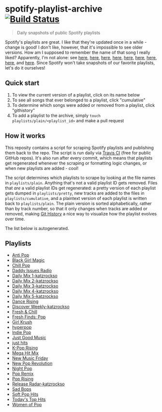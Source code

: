 # spotify-playlist-archive [![Build Status](https://travis-ci.com/mackorone/spotify-playlist-archive.svg?branch=master)](https://travis-ci.com/mackorone/spotify-playlist-archive)

> Daily snapshots of public Spotify playlists

Spotify's playlists are great. I like that they're updated once in a while -
change is good! I don't like, however, that it's impossible to see older
versions. How am I supposed to remember the name of that song I really liked?
Apparently, I'm not alone: see
[here](https://community.spotify.com/t5/Content-Questions/View-previous-versions-of-playlists/td-p/4400750),
[here](https://community.spotify.com/t5/Accounts/A-playlist-was-modified-Can-I-get-the-old-songs-back/td-p/1001889),
[here](https://community.spotify.com/t5/Content-Questions/Seeing-an-old-version-of-a-playlist/td-p/1318739),
[here](https://community.spotify.com/t5/Other-Partners-Web-Player-etc/Playlists-Is-there-any-way-to-recover-previous-versions-of-a/td-p/4726831),
[here](https://community.spotify.com/t5/Desktop-Mac/Find-Songs-of-old-versions-of-Spotify-Playlists/td-p/998504),
[here](https://community.spotify.com/t5/Closed-Ideas/Playlist-Versioning-History/idi-p/1133819),
[here](https://community.spotify.com/t5/Closed-Ideas/Playlist-History-Versioning/idi-p/1346418),
[here](https://community.spotify.com/t5/Closed-Ideas/Playlists-Playlist-History/idi-p/1816799),
and [here](https://community.spotify.com/t5/Live-Ideas/Playlists-Edit-History/idi-p/4573743).
Since Spotify won't take snapshots of our favorite playlists, let's do it ourselves!

## Quick start

1. To view the current version of a playlist, click on its name below
1. To see all songs that ever belonged to a playlist, click "cumulative"
1. To determine which songs were added or removed from a playlist, click "githistory"
1. To add a playlist to the archive, simply `touch playlists/plain/<playlist_id>` and make a pull request

## How it works

This reposity contains a script for scraping Spotify playlists and publishing
them back to the repo. The script is run daily via
[Travis CI](https://travis-ci.com/mackorone/spotify-playlist-archive)
(free for public GitHub repos). It's also run after every commit, which means
that playlists get regenerated whenever the scraping or formatting logic
changes, or when new playlists are added - cool!

The script determines which playlists to scrape by looking at the file names in
`playlists/plain`. Anything that's not a valid playlist ID gets removed. Files
that *are* a valid playlist IDs get regenerated: a pretty version of each
playlist gets dumped in `playlists/pretty`, new tracks are added to the
files in `playlists/cumulative`, and a plaintext version of each playlist is
written back to `playlists/plain`. The plain version is sorted alphabetically,
rather than by track number, so that it only changes when tracks are added or
removed, making [Git History](https://githistory.xyz/) a nice way to visualize
how the playlist evolves over time.

The list below is autogenerated.

## Playlists

- [Anti Pop](https://github.com/catzs/spotify-playlist-archive/blob/master/playlists/pretty/Anti%20Pop.md)
- [Black Girl Magic](https://github.com/catzs/spotify-playlist-archive/blob/master/playlists/pretty/Black%20Girl%20Magic.md)
- [Chill Pop](https://github.com/catzs/spotify-playlist-archive/blob/master/playlists/pretty/Chill%20Pop.md)
- [Daddy Issues Radio](https://github.com/catzs/spotify-playlist-archive/blob/master/playlists/pretty/Daddy%20Issues%20Radio.md)
- [Daily Mix 1-katzrockso](https://github.com/catzs/spotify-playlist-archive/blob/master/playlists/pretty/Daily%20Mix%201-katzrockso.md)
- [Daily Mix 2-katzrockso](https://github.com/catzs/spotify-playlist-archive/blob/master/playlists/pretty/Daily%20Mix%202-katzrockso.md)
- [Daily Mix 3-katzrockso](https://github.com/catzs/spotify-playlist-archive/blob/master/playlists/pretty/Daily%20Mix%203-katzrockso.md)
- [Daily Mix 4-katzrockso](https://github.com/catzs/spotify-playlist-archive/blob/master/playlists/pretty/Daily%20Mix%204-katzrockso.md)
- [Daily Mix 5-katzrockso](https://github.com/catzs/spotify-playlist-archive/blob/master/playlists/pretty/Daily%20Mix%205-katzrockso.md)
- [Dance Rising](https://github.com/catzs/spotify-playlist-archive/blob/master/playlists/pretty/Dance%20Rising.md)
- [Discover Weekly-katzrockso](https://github.com/catzs/spotify-playlist-archive/blob/master/playlists/pretty/Discover%20Weekly-katzrockso.md)
- [Fresh & Chill](https://github.com/catzs/spotify-playlist-archive/blob/master/playlists/pretty/Fresh%20&%20Chill.md)
- [Fresh Finds: Pop](https://github.com/catzs/spotify-playlist-archive/blob/master/playlists/pretty/Fresh%20Finds:%20Pop.md)
- [Girl Krush](https://github.com/catzs/spotify-playlist-archive/blob/master/playlists/pretty/Girl%20Krush.md)
- [hyperpop](https://github.com/catzs/spotify-playlist-archive/blob/master/playlists/pretty/hyperpop.md)
- [Indie Pop](https://github.com/catzs/spotify-playlist-archive/blob/master/playlists/pretty/Indie%20Pop.md)
- [Just Good Music](https://github.com/catzs/spotify-playlist-archive/blob/master/playlists/pretty/Just%20Good%20Music.md)
- [just hits](https://github.com/catzs/spotify-playlist-archive/blob/master/playlists/pretty/just%20hits.md)
- [K-Pop Rising](https://github.com/catzs/spotify-playlist-archive/blob/master/playlists/pretty/K-Pop%20Rising.md)
- [Mega Hit Mix](https://github.com/catzs/spotify-playlist-archive/blob/master/playlists/pretty/Mega%20Hit%20Mix.md)
- [New Music Friday](https://github.com/catzs/spotify-playlist-archive/blob/master/playlists/pretty/New%20Music%20Friday.md)
- [New Pop Revolution](https://github.com/catzs/spotify-playlist-archive/blob/master/playlists/pretty/New%20Pop%20Revolution.md)
- [Night Pop](https://github.com/catzs/spotify-playlist-archive/blob/master/playlists/pretty/Night%20Pop.md)
- [Pop Remix](https://github.com/catzs/spotify-playlist-archive/blob/master/playlists/pretty/Pop%20Remix.md)
- [Pop Rising](https://github.com/catzs/spotify-playlist-archive/blob/master/playlists/pretty/Pop%20Rising.md)
- [Release Radar-katzrockso](https://github.com/catzs/spotify-playlist-archive/blob/master/playlists/pretty/Release%20Radar-katzrockso.md)
- [Sad Bops](https://github.com/catzs/spotify-playlist-archive/blob/master/playlists/pretty/Sad%20Bops.md)
- [Soft Pop Hits](https://github.com/catzs/spotify-playlist-archive/blob/master/playlists/pretty/Soft%20Pop%20Hits.md)
- [Today's Top Hits](https://github.com/catzs/spotify-playlist-archive/blob/master/playlists/pretty/Today's%20Top%20Hits.md)
- [Women of Pop](https://github.com/catzs/spotify-playlist-archive/blob/master/playlists/pretty/Women%20of%20Pop.md)
